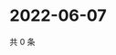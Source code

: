 # 2022-06-07

共 0 条

<!-- BEGIN WEIBO -->
<!-- 最后更新时间 Tue Jun 07 2022 10:58:41 GMT+0800 (China Standard Time) -->

<!-- END WEIBO -->
